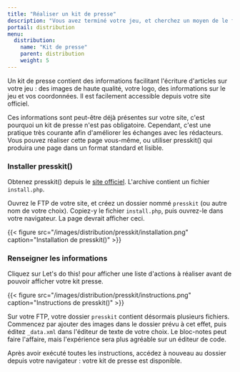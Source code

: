 ```yaml
---
title: "Réaliser un kit de presse"
description: "Vous avez terminé votre jeu, et cherchez un moyen de le faire connaître au grand public ? Découvrez nos conseils pour toucher les joueurs à travers les magasins libres les plus en vogue."
portail: distribution
menu:
  distribution:
    name: "Kit de presse"
    parent: distribution
    weight: 5
---
```


Un kit de presse contient des informations facilitant l'écriture d'articles sur votre jeu : des images de haute qualité, votre logo, des informations sur le jeu et vos coordonnées. Il est facilement accessible depuis votre site officiel.

Ces informations sont peut-être déjà présentes sur votre site, c'est pourquoi un kit de presse n'est pas obligatoire. Cependant, c'est une pratique très courante afin d'améliorer les échanges avec les rédacteurs. Vous pouvez réaliser cette page vous-même, ou utiliser presskit() qui produira une page dans un format standard et lisible.

### Installer presskit()

Obtenez presskit() depuis le [site officiel](http://dopresskit.com/). L'archive contient un fichier `install.php`.

Ouvrez le FTP de votre site, et créez un dossier nommé `presskit` (ou autre nom de votre choix). Copiez-y le fichier `install.php`, puis ouvrez-le dans votre navigateur. La page devrait afficher ceci.

{{< figure src="/images/distribution/presskit/installation.png" caption="Installation de presskit()" >}}

### Renseigner les informations

Cliquez sur Let's do this! pour afficher une liste d'actions à réaliser avant de pouvoir afficher votre kit presse.

{{< figure src="/images/distribution/presskit/instructions.png" caption="Instructions de presskit()" >}}

Sur votre FTP, votre dossier `presskit` contient désormais plusieurs fichiers. Commencez par ajouter des images dans le dossier prévu à cet effet, puis éditez `_data.xml` dans l'éditeur de texte de votre choix. Le bloc-notes peut faire l'affaire, mais l'expérience sera plus agréable sur un éditeur de code.

Après avoir exécuté toutes les instructions, accédez à nouveau au dossier depuis votre navigateur : votre kit de presse est disponible.

